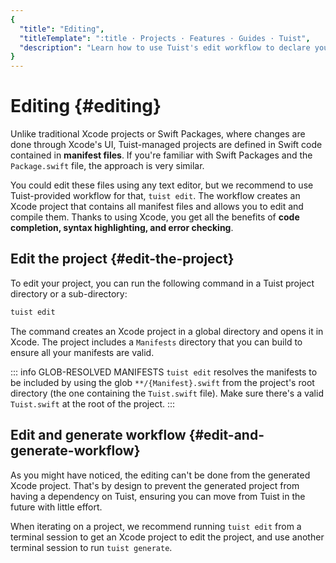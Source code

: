 ```yaml
---
{
  "title": "Editing",
  "titleTemplate": ":title · Projects · Features · Guides · Tuist",
  "description": "Learn how to use Tuist's edit workflow to declare your project leveraging Xcode's build system and editor capabilities."
}
---
```

# Editing {#editing}

Unlike traditional Xcode projects or Swift Packages, where changes are done
through Xcode's UI, Tuist-managed projects are defined in Swift code contained
in **manifest files**. If you're familiar with Swift Packages and the
`Package.swift` file, the approach is very similar.

You could edit these files using any text editor, but we recommend to use
Tuist-provided workflow for that, `tuist edit`. The workflow creates an Xcode
project that contains all manifest files and allows you to edit and compile
them. Thanks to using Xcode, you get all the benefits of **code completion,
syntax highlighting, and error checking**.

## Edit the project {#edit-the-project}

To edit your project, you can run the following command in a Tuist project
directory or a sub-directory:

```bash
tuist edit
```

The command creates an Xcode project in a global directory and opens it in
Xcode. The project includes a `Manifests` directory that you can build to ensure
all your manifests are valid.

::: info GLOB-RESOLVED MANIFESTS `tuist edit` resolves the manifests to be
included by using the glob `**/{Manifest}.swift` from the project's root
directory (the one containing the `Tuist.swift` file). Make sure there's a valid
`Tuist.swift` at the root of the project. :::

## Edit and generate workflow {#edit-and-generate-workflow}

As you might have noticed, the editing can't be done from the generated Xcode
project. That's by design to prevent the generated project from having a
dependency on Tuist, ensuring you can move from Tuist in the future with little
effort.

When iterating on a project, we recommend running `tuist edit` from a terminal
session to get an Xcode project to edit the project, and use another terminal
session to run `tuist generate`.
